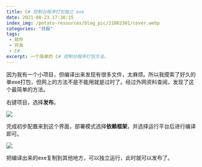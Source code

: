```yaml
---
title: C# 控制台程序打包独立 exe
date: 2021-08-23 17:30:15
index_img: /potato-resources/blog_pic/21082301/cover.webp
categories: "共振"
tags:
 - 软件
 - 开发
 - C#
excerpt: 一个简单的 C# 控制台程序打包方法。
---
```



因为我有一个小项目，但编译出来发现有很多文件，太麻烦。所以我摸索了好久的单exe打包，但网上的方法不是不能用就是过时了。经过外网资料查阅，发现了这个最简单的方法。

右键项目，选择**发布**。

![](/potato-resources/blog_pic/21082301/1.webp)

完成初步配置来到这个界面，部署模式选择**依赖框架**，并选择运行平台后进行编译即可。

![](/potato-resources/blog_pic/21082301/2.webp)

把编译出来的exe复制到其他地方，可以独立运行，此时就可以发布了。

